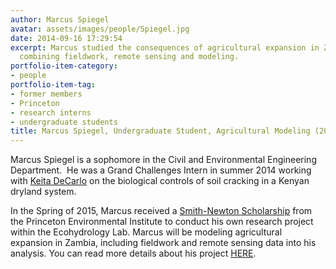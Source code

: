 ```yaml
---
author: Marcus Spiegel
avatar: assets/images/people/Spiegel.jpg
date: 2014-09-16 17:29:54
excerpt: Marcus studied the consequences of agricultural expansion in Zambia,
  combining fieldwork, remote sensing and modeling.
portfolio-item-category:
- people
portfolio-item-tag:
- former members
- Princeton
- research interns
- undergraduate students
title: Marcus Spiegel, Undergraduate Student, Agricultural Modeling (2014-2016)
---
```


<span style="color: #000000;"></span>
<p>
  Marcus Spiegel is a sophomore in the Civil and Environmental Engineering Department.  He was a Grand Challenges Intern in summer 2014 working with <a href="http://caylor.eri.ucsb.edu/portfolio-item/keita-decarlo-phd-student/" target="_blank">Keita DeCarlo</a> on the biological controls of soil cracking in a Kenyan dryland system.</p>
<p>
  In the Spring of 2015, Marcus received a <a href="http://www.princeton.edu/pei/undergrads/pei-environmental-scholar/" target="_blank">Smith-Newton Scholarship</a> from the Princeton Environmental Institute to conduct his own research project within the Ecohydrology Lab. Marcus will be modeling agricultural expansion in Zambia, including fieldwork and remote sensing data into his analysis. You can read more details about his project <a href="http://caylor.eri.ucsb.edu/2015/03/marcus-spiegel-receives-smith-newton-scholarship/" target="_blank">HERE</a>.
</p>
<p>
   
</p>